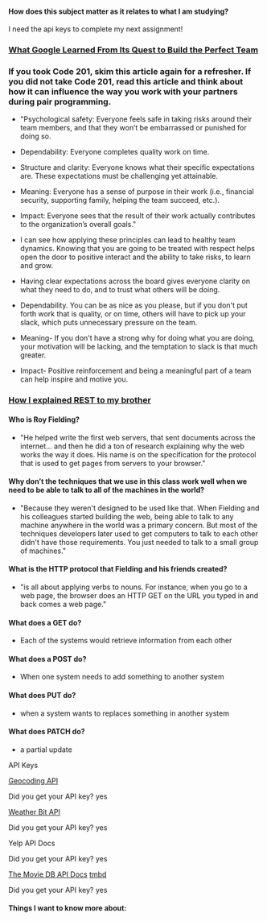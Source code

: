 #### How does this subject matter as it relates to what I am studying?

I need the api keys to complete my next assignment!


### [What Google Learned From Its Quest to Build the Perfect Team](https://www.cnbc.com/2019/02/28/what-google-learned-in-its-quest-to-build-the-perfect-team.html)

### If you took Code 201, skim this article again for a refresher. If you did not take Code 201, read this article and think about how it can influence the way you work with your partners during pair programming.

* "Psychological safety: Everyone feels safe in taking risks around their team members, and that they won’t be embarrassed or punished for doing so.

* Dependability: Everyone completes quality work on time.

* Structure and clarity: Everyone knows what their specific expectations are. These expectations must be challenging yet attainable.

* Meaning: Everyone has a sense of purpose in their work (i.e., financial security, supporting family, helping the team succeed, etc.).

* Impact: Everyone sees that the result of their work actually contributes to the organization’s overall goals."

* I can see how applying these principles can lead to healthy team dynamics. Knowing that you are going to be treated with respect helps open the door to positive interact and the ability to take risks, to learn and grow. 
* Having clear expectations across the board gives everyone clarity on what they need to do, and to trust what others will be doing. 
* Dependability. You can be as nice as you please, but if you don't put forth work that is quality, or on time, others will have to pick up your slack, which puts unnecessary pressure on the team.
* Meaning- If you don't have a strong why for doing what you are doing, your motivation will be lacking, and the temptation to slack is that much greater. 
* Impact- Positive reinforcement and being a meaningful part of a team can help inspire and motive you. 

### [How I explained REST to my brother](https://gist.github.com/brookr/5977550)

#### Who is Roy Fielding?
* "He helped write the first web servers, that sent documents across the internet… and then he did a ton of research explaining why the web works the way it does. His name is on the specification for the protocol that is used to get pages from servers to your browser."

#### Why don’t the techniques that we use in this class work well when we need to be able to talk to all of the machines in the world?
* "Because they weren't designed to be used like that. When Fielding and his colleagues started building the web, being able to talk to any machine anywhere in the world was a primary concern. But most of the techniques developers later used to get computers to talk to each other didn't have those requirements. You just needed to talk to a small group of machines."


#### What is the HTTP protocol that Fielding and his friends created?
* "is all about applying verbs to nouns. For instance, when you go to a web page, the browser does an HTTP GET on the URL you typed in and back comes a web page."

#### What does a GET do?
* Each of the systems would retrieve information from each other

#### What does a POST do?
* When one system needs to add something to another system

#### What does PUT do?
*  when a system wants to replaces something in another system


#### What does PATCH do?
* a partial update



API Keys

[Geocoding API](https://locationiq.com/)

Did you get your API key?
yes


[Weather Bit API](https://www.weatherbit.io/account/login)

Did you get your API key?
yes


Yelp API Docs

Did you get your API key?
yes


[The Movie DB API Docs](https://developers.themoviedb.org/3/getting-started/introduction)
[tmbd](https://www.themoviedb.org/signup)

Did you get your API key?
yes

#### Things I want to know more about: